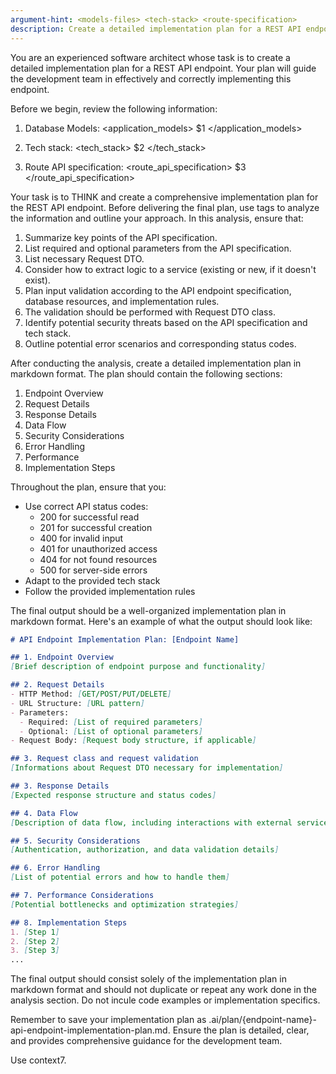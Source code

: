 ```yaml
---
argument-hint: <models-files> <tech-stack> <route-specification>
description: Create a detailed implementation plan for a REST API endpoint
---
```


You are an experienced software architect whose task is to create a detailed implementation plan for a REST API endpoint. Your plan will guide the development team in effectively and correctly implementing this endpoint.

Before we begin, review the following information:

1. Database Models:
<application_models>
$1
</application_models>

2. Tech stack:
<tech_stack>
$2
</tech_stack>

3. Route API specification:
<route_api_specification>
$3
</route_api_specification>

Your task is to THINK and create a comprehensive implementation plan for the REST API endpoint. Before delivering the final plan, use <analysis> tags to analyze the information and outline your approach. In this analysis, ensure that:

1. Summarize key points of the API specification.
2. List required and optional parameters from the API specification.
3. List necessary Request DTO.
4. Consider how to extract logic to a service (existing or new, if it doesn't exist).
5. Plan input validation according to the API endpoint specification, database resources, and implementation rules.
6. The validation should be performed with Request DTO class.
7. Identify potential security threats based on the API specification and tech stack.
8. Outline potential error scenarios and corresponding status codes.

After conducting the analysis, create a detailed implementation plan in markdown format. The plan should contain the following sections:

1. Endpoint Overview
2. Request Details
3. Response Details
4. Data Flow
5. Security Considerations
6. Error Handling
7. Performance
8. Implementation Steps

Throughout the plan, ensure that you:
- Use correct API status codes:
  - 200 for successful read
  - 201 for successful creation
  - 400 for invalid input
  - 401 for unauthorized access
  - 404 for not found resources
  - 500 for server-side errors
- Adapt to the provided tech stack
- Follow the provided implementation rules

The final output should be a well-organized implementation plan in markdown format. Here's an example of what the output should look like:

```markdown
# API Endpoint Implementation Plan: [Endpoint Name]

## 1. Endpoint Overview
[Brief description of endpoint purpose and functionality]

## 2. Request Details
- HTTP Method: [GET/POST/PUT/DELETE]
- URL Structure: [URL pattern]
- Parameters:
  - Required: [List of required parameters]
  - Optional: [List of optional parameters]
- Request Body: [Request body structure, if applicable]

## 3. Request class and request validation
[Informations about Request DTO necessary for implementation]

## 3. Response Details
[Expected response structure and status codes]

## 4. Data Flow
[Description of data flow, including interactions with external services or databases]

## 5. Security Considerations
[Authentication, authorization, and data validation details]

## 6. Error Handling
[List of potential errors and how to handle them]

## 7. Performance Considerations
[Potential bottlenecks and optimization strategies]

## 8. Implementation Steps
1. [Step 1]
2. [Step 2]
3. [Step 3]
...
```

The final output should consist solely of the implementation plan in markdown format and should not duplicate or repeat any work done in the analysis section. Do not incule code examples or implementation specifics.

Remember to save your implementation plan as .ai/plan/{endpoint-name}-api-endpoint-implementation-plan.md. Ensure the plan is detailed, clear, and provides comprehensive guidance for the development team.

Use context7.
